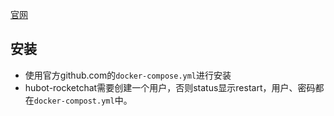 [官网](https://rocket.chat)
## 安装
* 使用官方github.com的`docker-compose.yml`进行安装
* hubot-rocketchat需要创建一个用户，否则status显示restart，用户、密码都在`docker-compost.yml`中。